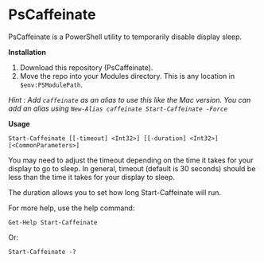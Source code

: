 # PsCaffeinate
PsCaffeinate is a PowerShell utility to temporarily disable display sleep.

**Installation**

1. Download this repository (PsCaffeinate).
2. Move the repo into your Modules directory. This is any location in `$env:PSModulePath`.

*Hint : Add `caffeinate` as an alias to use this like the Mac version. You can add an alias using `New-Alias caffeinate Start-Caffeinate -Force`*

**Usage**

    Start-Caffeinate [[-timeout] <Int32>] [[-duration] <Int32>] [<CommonParameters>]

You may need to adjust the timeout depending on the time it takes for your display to go to sleep. In general, timeout (default is 30 seconds) should be less than the time it takes for your display to sleep.

The duration allows you to set how long Start-Caffeinate will run.

For more help, use the help command:

    Get-Help Start-Caffeinate

Or:

    Start-Caffeinate -?



